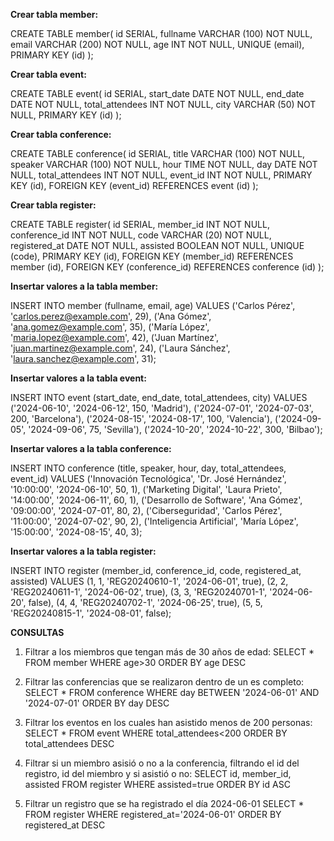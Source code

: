 **Crear tabla member:** 

CREATE TABLE member(
id SERIAL,
fullname VARCHAR (100) NOT NULL,
email VARCHAR (200) NOT NULL,
age INT NOT NULL,
UNIQUE (email),
PRIMARY KEY (id)
);

**Crear tabla event:**

CREATE TABLE event(
id SERIAL,
start_date DATE NOT NULL,
end_date DATE NOT NULL,
total_attendees INT NOT NULL,
city VARCHAR (50) NOT NULL,
PRIMARY KEY (id)
);

**Crear tabla conference:**

CREATE TABLE conference(
id SERIAL,
title VARCHAR (100) NOT NULL,
speaker VARCHAR (100) NOT NULL,
hour TIME NOT NULL,
day DATE NOT NULL,
total_attendees INT NOT NULL,
event_id INT NOT NULL,
PRIMARY KEY (id),
FOREIGN KEY (event_id) REFERENCES event (id)
);

**Crear tabla register:**

CREATE TABLE register(
id SERIAL,
member_id INT NOT NULL,
conference_id INT NOT NULL,
code VARCHAR (20) NOT NULL,
registered_at DATE NOT NULL,
assisted BOOLEAN NOT NULL,
UNIQUE (code),
PRIMARY KEY (id),
FOREIGN KEY (member_id) REFERENCES member (id),
FOREIGN KEY (conference_id) REFERENCES conference (id)
);

**Insertar valores a la tabla member:**

INSERT INTO member (fullname, email, age) VALUES
('Carlos Pérez', 'carlos.perez@example.com', 29),
('Ana Gómez', 'ana.gomez@example.com', 35),
('María López', 'maria.lopez@example.com', 42),
('Juan Martínez', 'juan.martinez@example.com', 24),
('Laura Sánchez', 'laura.sanchez@example.com', 31);

**Insertar valores a la tabla event:**

INSERT INTO event (start_date, end_date, total_attendees, city) VALUES
('2024-06-10', '2024-06-12', 150, 'Madrid'),
('2024-07-01', '2024-07-03', 200, 'Barcelona'),
('2024-08-15', '2024-08-17', 100, 'Valencia'),
('2024-09-05', '2024-09-06', 75, 'Sevilla'),
('2024-10-20', '2024-10-22', 300, 'Bilbao');

**Insertar valores a la tabla conference:**

INSERT INTO conference (title, speaker, hour, day, total_attendees, event_id) VALUES
('Innovación Tecnológica', 'Dr. José Hernández', '10:00:00', '2024-06-10', 50, 1),
('Marketing Digital', 'Laura Prieto', '14:00:00', '2024-06-11', 60, 1),
('Desarrollo de Software', 'Ana Gómez', '09:00:00', '2024-07-01', 80, 2),
('Ciberseguridad', 'Carlos Pérez', '11:00:00', '2024-07-02', 90, 2),
('Inteligencia Artificial', 'María López', '15:00:00', '2024-08-15', 40, 3);

**Insertar valores a la tabla register:**

INSERT INTO register (member_id, conference_id, code, registered_at, assisted) VALUES
(1, 1, 'REG20240610-1', '2024-06-01', true),
(2, 2, 'REG20240611-1', '2024-06-02', true),
(3, 3, 'REG20240701-1', '2024-06-20', false),
(4, 4, 'REG20240702-1', '2024-06-25', true),
(5, 5, 'REG20240815-1', '2024-08-01', false);

**CONSULTAS**
1. Filtrar a los miembros que tengan más de 30 años de edad:
SELECT * FROM member
WHERE age>30
ORDER BY age DESC

2. Filtrar las conferencias que se realizaron dentro de un es completo:
SELECT * FROM conference
WHERE day BETWEEN '2024-06-01' AND '2024-07-01'
ORDER BY day DESC

3. Filtrar los eventos en los cuales han asistido menos de 200 personas:
SELECT * FROM event
WHERE total_attendees<200
ORDER BY total_attendees DESC

4. Filtrar si un miembro asisió o no a la conferencia, filtrando el id del registro, id del miembro y si asistió o no:
SELECT id, member_id, assisted FROM register
WHERE assisted=true
ORDER BY id ASC

5. Filtrar un registro que se ha registrado el día 2024-06-01
SELECT * FROM register
WHERE registered_at='2024-06-01'
ORDER BY registered_at DESC


